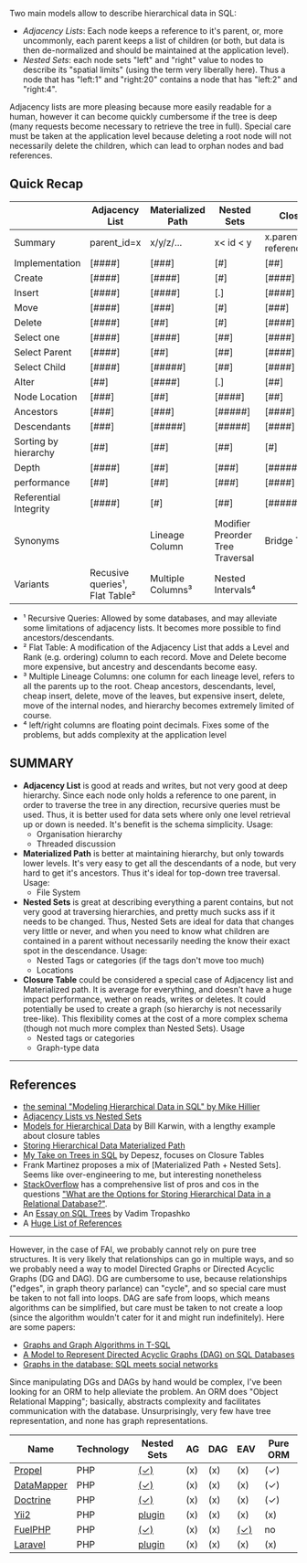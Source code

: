 Two main models allow to describe hierarchical data in SQL: 

 - *Adjacency Lists*: Each node keeps a reference to it's parent, or, more uncommonly, each parent keeps a list of children (or both, but data is then de-normalized and should be maintained at the application level).
 - *Nested Sets*: each node sets "left" and "right" value to nodes to describe its "spatial limits" (using the term very liberally here). Thus a node that has "left:1" and "right:20" contains a node that has "left:2" and "right:4".
 
Adjacency lists are more pleasing because more easily readable for a human, however it can become quickly cumbersome if the tree is deep (many requests become necessary to retrieve the tree in full). Special care must be taken at the application level because deleting a root node will not necessarily delete the children, which can lead to orphan nodes and bad references.  

## Quick Recap

|                       | Adjacency List                  | Materialized Path   | Nested Sets                      | Closure Table                          |
|-----------------------|---------------------------------|---------------------|----------------------------------|----------------------------------------|
| Summary               | parent_id=x                     | x/y/z/...           | x< id < y                        | x.parent_id,x.child_id references y.id |
| Implementation        | [####]                          | [###]               | [#]                              | [##]                                   |
| Create                | [####]                          | [####]              | [#]                              | [####]                                 |
| Insert                | [####]                          | [####]              | [.]                              | [####]                                 |
| Move                  | [####]                          | [###]               | [#]                              | [###]                                  |
| Delete                | [####]                          | [##]                | [#]                              | [####]                                 |
| Select one            | [####]                          | [####]              | [##]                             | [####]                                 |
| Select Parent         | [####]                          | [##]                | [##]                             | [####]                                 |
| Select Child          | [####]                          | [#####]             | [##]                             | [####]                                 |
| Alter                 | [##]                            | [####]              | [.]                              | [##]                                   |
| Node Location         | [###]                           | [##]                | [####]                           | [##]                                   |
| Ancestors             | [###]                           | [###]               | [#####]                          | [####]                                 |
| Descendants           | [###]                           | [#####]             | [#####]                          | [####]                                 |
| Sorting by hierarchy  | [##]                            | [##]                | [##]                             | [#]                                    |
| Depth                 | [####]                          | [##]                | [###]                            | [#####]                                |
| performance           | [##]                            | [##]                | [###]                            | [####]                                 |
| Referential Integrity | [####]                          | [#]                 | [##]                             | [#####]                                |
| Synonyms              |                                 | Lineage Column      | Modifier Preorder Tree Traversal | Bridge Table                           |
| Variants              | Recusive queries¹, Flat Table²  | Multiple Columns³   | Nested Intervals⁴                |                                        |


- ¹ Recursive Queries: Allowed by some databases, and may alleviate some limitations of adjacency lists. It becomes more possible to find ancestors/descendants.  
- ² Flat Table: A modification of the Adjacency List that adds a Level and Rank (e.g. ordering) column to each record. Move and Delete become more expensive, but ancestry and descendants become easy.   
- ³ Multiple Lineage Columns: one column for each lineage level, refers to all the parents up to the root. Cheap ancestors, descendants, level, cheap insert, delete, move of the leaves, but expensive insert, delete, move of the internal nodes, and hierarchy becomes extremely limited of course.  
- ⁴ left/right columns are floating point decimals. Fixes some of the problems, but adds complexity at the application level  

## SUMMARY

- **Adjacency List** is good at reads and writes, but not very good at deep hierarchy. Since each node only holds a reference to one parent, in order to traverse the tree in any direction, recursive queries must be used. Thus, it is better used for data sets where only one level retrieval up or down is needed. It's benefit is the schema simplicity. Usage:
    + Organisation hierarchy
    + Threaded discussion
- **Materialized Path** is better at maintaining hierarchy, but only towards lower levels. It's very easy to get all the descendants of a node, but very hard to get it's ancestors. Thus it's ideal for top-down tree traversal. Usage:
    + File System
- **Nested Sets** is great at describing everything a parent contains, but not very good at traversing hierarchies, and pretty much sucks ass if it needs to be changed. Thus, Nested Sets are ideal for data that changes very little or never, and when you need to know what children are contained in a parent without necessarily needing the know their exact spot in the descendance. Usage:
    + Nested Tags or categories (if the tags don't move too much)
    + Locations
- **Closure Table** could be considered a special case of Adjacency list and Materialized path. It is average for everything, and doesn't have a huge impact performance, wether on reads, writes or deletes. It could potentially be used to create a graph (so hierarchy is not necessarily tree-like). This flexibility comes at the cost of a more complex schema (though not much more complex than Nested Sets). Usage
    + Nested tags or categories
    + Graph-type data


---

## References

 - [the seminal "Modeling Hierarchical Data in SQL" by Mike Hillier][ns1]
 - [Adjacency Lists vs Nested Sets][ns2] 
 - [Models for Hierarchical Data][ns3] by Bill Karwin, with a lengthy example about closure tables
 - [Storing Hierarchical Data Materialized Path][ns4]
 - [My Take on Trees in SQL][ns5] by Depesz, focuses on Closure Tables
 - Frank Martinez proposes a mix of [Materialized Path + Nested Sets]. Seems like over-engineering to me, but interesting nonetheless
 - [StackOverflow][ns8] has a comprehensive list of pros and cos in the questions ["What are the Options for Storing Hierarchical Data in a Relational Database?"][ns7].
 - An [Essay on SQL Trees][ns9] by Vadim Tropashko
 - A [Huge List of References][ns10]
 
[ns1]:http://mikehillyer.com/articles/managing-hierarchical-data-in-mysql/
[ns2]:http://explainextended.com/2009/09/25/adjacency-list-vs-nested-sets-sql-server/
[ns3]:http://www.slideshare.net/billkarwin/models-for-hierarchical-data
[ns4]:https://bojanz.wordpress.com/2014/04/25/storing-hierarchical-data-materialized-path/
[ns5]:http://www.depesz.com/2008/04/11/my-take-on-trees-in-sql/
[ns6]:http://www.ibstaff.net/fmartinez/?p=18
[ns7]:http://stackoverflow.com/questions/4048151/what-are-the-options-for-storing-hierarchical-data-in-a-relational-database
[ns8]:http://stackoverflow.com
[ns9]:https://vadimtropashko.files.wordpress.com/2011/07/ch5.pdf
[ns10]:http://troels.arvin.dk/db/rdbms/links/#hierarchical

--------

However, in the case of FAI, we probably cannot rely on pure tree structures. It is very likely that relationships can go in multiple ways, and so we probably need a way to model Directed Graphs or Directed Acyclic Graphs (DG and DAG). DG are cumbersome to use, because relationships ("edges", in graph theory parlance) can "cycle", and so special care must be taken to not fall into loops. DAG are safe from loops, which means algorithms can be simplified, but care must be taken to not create a loop (since the algorithm wouldn't cater for it and might run indefinitely). Here are some papers:

 - [Graphs and Graph Algorithms in T-SQL][dag1]
 - [A Model to Represent Directed Acyclic Graphs (DAG) on SQL Databases][dag2]
 - [Graphs in the database: SQL meets social networks][dag3]

[dag1]:http://hansolav.net/sql/graphs.html
[dag2]:http://www.codeproject.com/KB/database/Modeling_DAGs_on_SQL_DBs.aspx?msg=3051183
[dag3]:http://techportal.inviqa.com/2009/09/07/graphs-in-the-database-sql-meets-social-networks/

Since manipulating DGs and DAGs by hand would be complex, I've been looking for an ORM to help alleviate the problem. An ORM does "Object Relational Mapping"; basically, abstracts complexity and facilitates communication with the database. Unsurprisingly, very few have tree representation, and none has graph representations.

  Name             | Technology  | Nested Sets  | AG  | DAG  | EAV      | Pure ORM  
  ---------------- | ----------- | ------------ | --- | ---- | -------- | --------- 
  [Propel][1]      | PHP         | [(✓)][2]     | (x) | (x)  | (x)      | (✓)       
  [DataMapper][3]  | PHP         | [(✓)][4]     | (x) | (x)  | (x)      | (✓)      
  [Doctrine][10]   | PHP         | [(✓)][11]    | (x) | (x)  | (x)      | (✓)    
  [Yii2][12]       | PHP         | [plugin][13] | (x) | (x)  | (x)      | (x)
  [FuelPHP][5]     | PHP         | [(✓)][6]     | (x) | (x)  | [(✓)][7] | no        
  [Laravel][8]     | PHP         | [plugin][9]  | (x) | (x)  | (x)      | (x)
 
[1]:http://propelorm.org/
[2]:http://propelorm.org/documentation/behaviors/nested-set.html
[3]:http://datamapper.wanwizard.eu/
[4]:http://datamapper.wanwizard.eu/pages/extensions/nestedsets.html
[5]:http://fuelphp.com
[6]:http://fuelphp.com/docs/packages/orm/model/nestedset.html
[7]:http://fuelphp.com/docs/packages/orm/eav.html
[8]:http://laravel.com/
[9]:http://etrepat.com/baum/
[10]:http://doctrine.readthedocs.org
[11]:http://doctrine.readthedocs.org/en/latest/en/manual/hierarchical-data.html
[12]:http://www.yiiframework.com/
[13]:http://www.yiiframework.com/extensions/?tag=nested+set